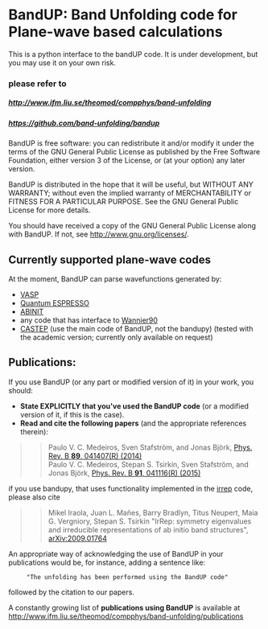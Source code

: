 # BandUP: Band Unfolding code for Plane-wave based calculations             

This is a python interface to the bandUP code. It is under development, 
but you may use it on your own risk. 

### please refer to 
##### <http://www.ifm.liu.se/theomod/compphys/band-unfolding>
##### <https://github.com/band-unfolding/bandup>


BandUP is free software: you can redistribute it and/or modify
it under the terms of the GNU General Public License as published by
the Free Software Foundation, either version 3 of the License, or
(at your option) any later version.

BandUP is distributed in the hope that it will be useful,
but WITHOUT ANY WARRANTY; without even the implied warranty of
MERCHANTABILITY or FITNESS FOR A PARTICULAR PURPOSE.  See the
GNU General Public License for more details.

You should have received a copy of the GNU General Public License
along with BandUP.  If not, see <http://www.gnu.org/licenses/>.

<!-- =========================================================== -->
## Currently supported plane-wave codes

At the moment, BandUP can parse wavefunctions generated by: 

  * [VASP](http://www.vasp.at)
  * [Quantum ESPRESSO](http://www.quantum-espresso.org)
  * [ABINIT](http://www.abinit.org)
  * any code that has interface to [Wannier90](http://wannier.org)  
  * [CASTEP](http://www.castep.org)  (use the main code of BandUP, not the bandupy)
    (tested with the academic version; currently only 
     available on request)  

<!-- =========================================================== -->
## Publications:

If you use BandUP (or any part or modified version of it) in
your work, you should:

  * **State EXPLICITLY that you've used the BandUP code** 
    (or a modified version of it, if this is the case).
  * **Read and cite the following papers** (and the appropriate
    references therein):
    
>> Paulo V. C. Medeiros, Sven Stafström, and Jonas Björk,
   [Phys. Rev. B **89**, 041407(R) (2014)](
    http://dx.doi.org/10.1103/PhysRevB.89.041407)  
>> Paulo V. C. Medeiros, Stepan S. Tsirkin, Sven Stafström, and Jonas Björk,
   [Phys. Rev. B **91**, 041116(R) (2015)](
    http://dx.doi.org/10.1103/PhysRevB.91.041116)


if you use bandupy, that uses functionality implemented 
in the [irrep](https://github.com/stepan-tsirkin/irrep) code, please also cite

>> Mikel Iraola, Juan L. Mañes, Barry Bradlyn, Titus Neupert, Maia G. Vergniory, Stepan S. Tsirkin 
   "IrRep: symmetry eigenvalues and irreducible representations of ab initio band structures", [arXiv:2009.01764](https://arxiv.org/abs/2009.01764)

An appropriate way of acknowledging the use of BandUP in your
publications would be, for instance, adding a sentence like: 

         "The unfolding has been performed using the BandUP code"

followed by the citation to our papers.

A constantly growing list of **publications using BandUP** 
is available at
<http://www.ifm.liu.se/theomod/compphys/band-unfolding/publications>

